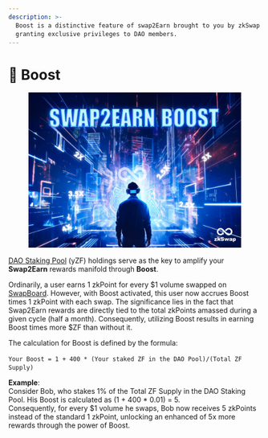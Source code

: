 ```yaml
---
description: >-
  Boost is a distinctive feature of swap2Earn brought to you by zkSwap Finance,
  granting exclusive privileges to DAO members.
---
```


# 🍄 Boost

<figure><img src="../.gitbook/assets/image (80).png" alt="" width="563"><figcaption></figcaption></figure>

[DAO Staking Pool](https://zkswap.finance/earn/staking) (yZF) holdings serve as the key to amplify your **Swap2Earn** rewards manifold through **Boost**.

Ordinarily, a user earns 1 zkPoint for every $1 volume swapped on [SwapBoard](https://zkswap.finance/swapboard). However, with Boost activated, this user now accrues Boost times 1 zkPoint with each swap. The significance lies in the fact that Swap2Earn rewards are directly tied to the total zkPoints amassed during a given cycle (half a month). Consequently, utilizing Boost results in earning Boost times more $ZF than without it.

The calculation for Boost is defined by the formula:&#x20;

`Your Boost = 1 + 400 * (Your staked ZF in the DAO Pool)/(Total ZF Supply)`

**Example**: \
Consider Bob, who stakes 1% of the Total ZF Supply in the DAO Staking Pool. His Boost is calculated as (1 + 400 \* 0.01) = 5. \
Consequently, for every $1 volume he swaps, Bob now receives 5 zkPoints instead of the standard 1 zkPoint, unlocking an enhanced of 5x more rewards through the power of Boost.
